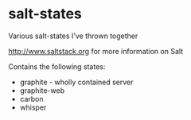 salt-states
===========

Various salt-states I've thrown together

http://www.saltstack.org for more information on Salt


Contains the following states:

* graphite - wholly contained server
* graphite-web
* carbon
* whisper
